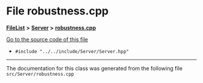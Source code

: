 

# File robustness.cpp



[**FileList**](files.md) **>** [**Server**](dir_f6675a7e1cd1d6d7f6e5e9669ead62e8.md) **>** [**robustness.cpp**](robustness_8cpp.md)

[Go to the source code of this file](robustness_8cpp_source.md)



* `#include "../../include/Server/Server.hpp"`


































































------------------------------
The documentation for this class was generated from the following file `src/Server/robustness.cpp`

